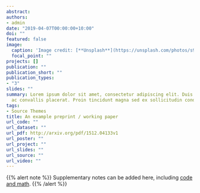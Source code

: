 ```yaml
---
abstract: 
authors:
- admin
date: "2019-04-07T00:00:00+10:00"
doi: ""
featured: false
image:
  caption: 'Image credit: [**Unsplash**](https://unsplash.com/photos/s9CC2SKySJM)'
  focal_point: ""
projects: []
publication: ""
publication_short: ""
publication_types:
- "3"
slides: ""
summary: Lorem ipsum dolor sit amet, consectetur adipiscing elit. Duis posuere tellus
  ac convallis placerat. Proin tincidunt magna sed ex sollicitudin condimentum.
tags:
- Source Themes
title: An example preprint / working paper
url_code: ""
url_dataset: ""
url_pdf: http://arxiv.org/pdf/1512.04133v1
url_poster: ""
url_project: ""
url_slides: ""
url_source: ""
url_video: ""
---
```


{{% alert note %}}
Supplementary notes can be added here, including [code and math](https://sourcethemes.com/academic/docs/writing-markdown-latex/).
{{% /alert %}}
